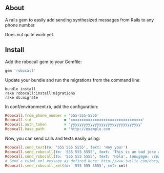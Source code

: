 ## About

A rails gem to easily add sending synthesized messages from Rails to any phone number. 

Does not quite work yet.

## Install

Add the robocall gem to your Gemfile:
``` ruby
gem 'robocall'
```

Update your bundle and run the migrations from the command line:
``` shell
bundle install
rake robocall:install:migrations
rake db:migrate
```

In conf/environment.rb, add the configuration:
``` ruby
Robocall.from_phone_number = '555-555-5555'
Robocall.sid               = 'xxxxxxxxxxxxxxxxxxxxxxxxxxxxxxxxx'
Robocall.auth_token        = 'yyyyyyyyyyyyyyyyyyyyyyyyyyyyyyyy'
Robocall.base_path         = 'http://example.com'
```

Now, you can send calls and texts easily using:
``` ruby
Robocall.send_text(to: '555 555 5555', text: 'Hey you!')
Robocall.send_robocall(to: '555 555 5555', text: 'This is an bad joke alert.')
Robocall.send_robocall(to: '555 555 5555', text: 'Hola', lanugage: :spanish)
# Send a twiml xml message as defined here: http://www.twilio.com/docs/api/twiml
Robocall.send_robocall_xml(to: '555 555 5555', xml: xml)
```

